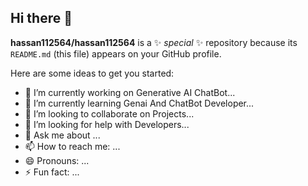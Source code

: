 ## Hi there 👋


**hassan112564/hassan112564** is a ✨ _special_ ✨ repository because its `README.md` (this file) appears on your GitHub profile.

Here are some ideas to get you started:

- 🔭 I’m currently working on Generative AI ChatBot...
- 🌱 I’m currently learning Genai And ChatBot Developer...
- 👯 I’m looking to collaborate on Projects...
- 🤔 I’m looking for help with Developers...
- 💬 Ask me about ...
- 📫 How to reach me: ...
- 😄 Pronouns: ...
- ⚡ Fun fact: ...

